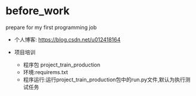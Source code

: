 # before_work
prepare for my first programming job
- 个人博客:
https://blog.csdn.net/u012418164

- 项目培训
    - 程序包 project_train_production
    - 环境:requirems.txt
    - 程序运行:运行project_train_production包中的run.py文件,默认为执行测试任务
